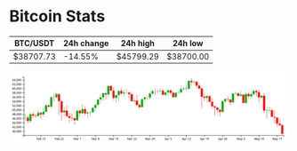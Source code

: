 # Bitcoin Stats

BTC/USDT|24h change|24h high|24h low|
|---|---|---|---|
|$38707.73|-14.55%|$45799.29|$38700.00|

<img src="./chart.svg">
